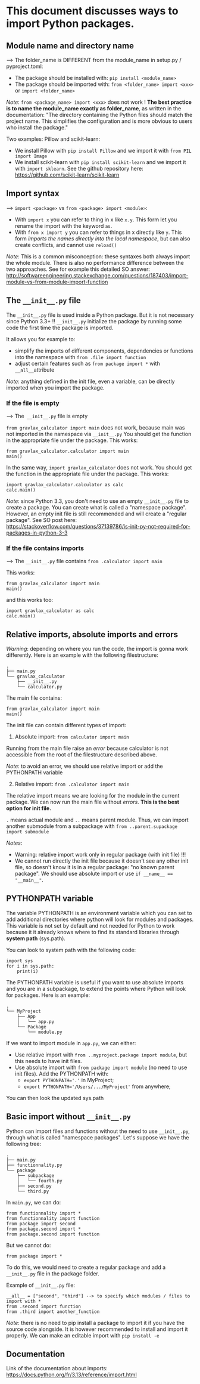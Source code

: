 # This document discusses ways to import Python packages.

## Module name and directory name

--> The folder_name is DIFFERENT from the module_name in setup.py / pyproject.toml:

- The package should be installed with: `pip install <module_name>`
- The package should be imported with:  `from <folder_name> import <xxx>` or `import <folder_name>`

*Note*: `from <package_name> import <xxx>` does not work !
**The best practice is to name the module_name exactly as folder_name**, as written in the documentation: "The directory containing the Python files should match the project name. This simplifies the configuration and is more obvious to users who install the package."

Two examples: Pillow and scikit-learn:
 - We install Pillow with `pip install Pillow` and we import it with `from PIL import Image`
 - We install scikit-learn with `pip install scikit-learn` and we import it with `import sklearn`. See the
 github repository here: https://github.com/scikit-learn/scikit-learn

 ## Import syntax

--> `import <package>` vs `from <package> import <module>`:
- With `import x` you can refer to thing in x like `x.y`. This form let you rename the import with the keyword `as`.
- With `from x import y` you can refer to things in x directly like `y`. This form *imports the names directly into the local namespace*, but can also create conflicts, and cannot use `reload()`

*Note*: This is a common misconception: these syntaxes both always import the whole module. There is also no performance difference between the two approaches. See for example this detailed SO answer: http://softwareengineering.stackexchange.com/questions/187403/import-module-vs-from-module-import-function

## The `__init__.py` file

The `__init__.py` file is used inside a Python package. But it is not necessary since Python 3.3+ !!
`__init__.py` initialize the package by running some code the first time the package is imported.

It allows you for example to:
- simplify the imports of different components, dependencies or functions into the namespace with `from .file import function`
- adjust certain features such as `from package import *` with `__all__`attribute

*Note*: anything defined in the init file, even a variable, can be directly imported when you import the package.

### If the file is empty

--> The` __init__.py` file is empty

`from gravlax_calculator import main` does not work, because
main was not imported in the namespace via `__init__.py`
You should get the function in the appropriate file under the package. This works:
```
from gravlax_calculator.calculator import main
main()
```

In the same way, `import gravlax_calculator` does not work.
You should get the function in the appropriate file under the package. This works:
```
import gravlax_calculator.calculator as calc
calc.main()
```

*Note*: since Python 3.3, you don't need to use an empty `__init__.py` file to create a package.
You can create what is called a "namespace package". However, an empty init file is still recommended and will create a "regular package". See SO post here: https://stackoverflow.com/questions/37139786/is-init-py-not-required-for-packages-in-python-3-3

### If the file contains imports

--> The `__init__.py` file contains `from .calculator import main`

This works:
```
from gravlax_calculator import main
main()
```
and this works too:
```
import gravlax_calculator as calc
calc.main()
```

## Relative imports, absolute imports and errors

*Warning*: depending on where you run the code, the import is gonna work differently.
Here is an example with the following filestructure:

```
.
├── main.py
└── gravlax_calculator
    ├── __init__.py
    └── calculator.py
```

The main file contains:
```
from gravlax_calculator import main
main()
```

The init file can contain different types of import:

1) Absolute import: `from calculator import main`

Running from the main file raise an *error* because calculator is not 
accessible from the root of the filestructure described above.

*Note*: to avoid an error, we should use relative import or add the PYTHONPATH variable

2) Relative import: `from .calculator import main`

The relative import means we are looking for the module in the current package.
We can now run the main file without *errors*. **This is the best option for init file.**

`.` means actual module and `..` means parent module. Thus, we can import another
submodule from a subpackage with `from ..parent.supackage import submodule`

*Notes*: 
- Warning: relative import work only in regular package (with init file) !!!
- We cannot run directly the init file because it doesn't see any other init file, 
so doesn't know it is in a regular package: "no known parent package".
We should use absolute import or use `if __name__ == "__main__"`.

## PYTHONPATH variable

The variable PYTHONPATH is an environment variable which you can set to add additional directories where python will look for modules and packages. This variable is not set by default and not needed for Python to work because it it already knows where to find its standard libraries through **system path** (sys.path).

You can look to system path with the following code:
```
import sys
for i in sys.path:
    print(i)
```

The PYTHONPATH variable is useful if you want to use absolute imports and you are in a subpackage, 
to extend the points where Python will look for packages. Here is an example:
```
.
└── MyProject
    ├── App
    │   └── app.py   
    └── Package
        └── module.py
```

If we want to import module in `app.py`, we can either:
- Use relative import with `from ..myproject.package import module`, but this needs to have init files.
- Use absolute import with `from package import module` (no need to use init files).
Add the PYTHONPATH with:
    - `export PYTHONPATH='.'` in MyProject;
    - `export PYTHONPATH='/Users/.../MyProject'` from anywhere;

You can then look the updated sys.path

## Basic import without `__init__.py`

Python can import files and functions without the need to use `__init__.py`,
through what is called "namespace packages". Let's suppose we have the following tree:

```
.
├── main.py
├── functionnality.py
└── package
    ├── subpackage
    │   └── fourth.py          
    ├── second.py
    └── third.py
```

In `main.py`, we can do:
```
from functionnality import *
from functionnality import function
from package import second
from package.second import *
from package.second import function
```
But we cannot do:
```
from package import *
```
To do this, we would need to create a regular package 
and add a `__init__.py` file in the package folder.

Example of `__init__.py` file:
```
__all__ = ["second", "third"] --> to specify which modules / files to import with *
from .second import function
from .third import another_function
```

*Note*: there is no need to pip install a package to import it if you have the source code alongside. It is however recommended to install and import it properly. We can make an editable import with `pip install -e`

## Documentation

Link of the documentation about imports: https://docs.python.org/fr/3.13/reference/import.html
